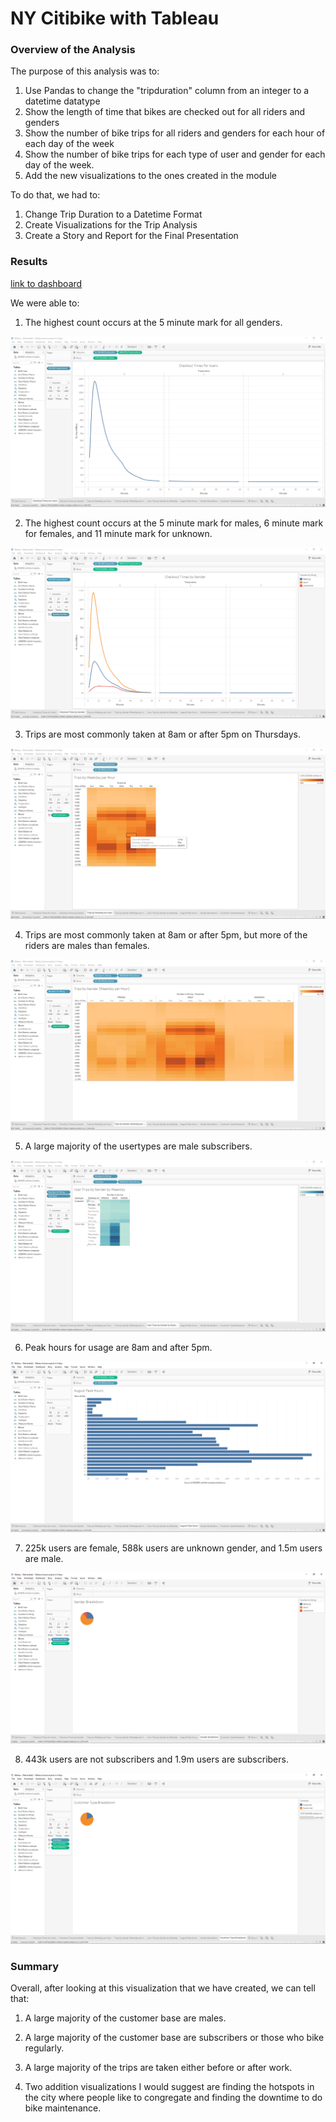 # NY Citibike with Tableau

### Overview of the Analysis

The purpose of this analysis was to:

1. Use Pandas to change the "tripduration" column from an integer to a datetime datatype
2. Show the length of time that bikes are checked out for all riders and genders 
3. Show the number of bike trips for all riders and genders for each hour of each day of the week
4. Show the number of bike trips for each type of user and gender for each day of the week. 
5. Add the new visualizations to the ones created in the module

To do that, we had to:

1. Change Trip Duration to a Datetime Format
2. Create Visualizations for the Trip Analysis
3. Create a Story and Report for the Final Presentation

### Results

[link to dashboard](https://public.tableau.com/views/Deliverable2_16510871584180/Story1?:language=en-US&:display_count=n&:origin=viz_share_link)

We were able to:
1. The highest count occurs at the 5 minute mark for all genders.

![Screenshot](Images/Image_1.PNG)

2. The highest count occurs at the 5 minute mark for males, 6 minute mark for females, and 11 minute mark for unknown.

![Screenshot](Images/Image_2.PNG)

3. Trips are most commonly taken at 8am or after 5pm on Thursdays.

![Screenshot](Images/Image_3.PNG)

4. Trips are most commonly taken at 8am or after 5pm, but more of the riders are males than females.

![Screenshot](Images/Image_4.PNG)

5. A large majority of the usertypes are male subscribers.

![Screenshot](Images/Image_5.PNG)

6. Peak hours for usage are 8am and after 5pm.

![Screenshot](Images/Image_6.PNG)

7. 225k users are female, 588k users are unknown gender, and 1.5m users are male.

![Screenshot](Images/Image_7.PNG)

8. 443k users are not subscribers and 1.9m users are subscribers.

![Screenshot](Images/Image_8.PNG)

### Summary

Overall, after looking at this visualization that we have created, we can tell that:

1. A large majority of the customer base are males.

2. A large majority of the customer base are subscribers or those who bike regularly.

3. A large majority of the trips are taken either before or after work.

4. Two addition visualizations I would suggest are finding the hotspots in the city where people like to congregate and finding the downtime to do bike maintenance.

